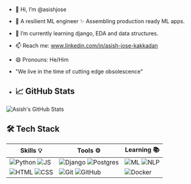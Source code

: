 - 👋 Hi, I’m @asishjose
- 👀 A resilient ML engineer ✨ Assembling production ready ML apps.
- 🌱 I’m currently learning django, EDA and data structures.
- 📫 Reach me: www.linkedin.com/in/asish-jose-kakkadan
- 😄 Pronouns: He/Him
-    "We live in the time of cutting edge obsolescence"

-    ## 📈 GitHub Stats
![Asish's GitHub Stats](https://github-readme-stats.vercel.app/api?username=asishjose&show_icons=true&theme=radical)

## 🛠️ Tech Stack
| Skills 💡 | Tools ⚙️ | Learning 📚 |
|----------|-----------|-------------|
| ![Python](https://img.shields.io/badge/-Python-05122A?style=flat&logo=python) ![JS](https://img.shields.io/badge/-JavaScript-05122A?style=flat&logo=javascript) | ![Django](https://img.shields.io/badge/-Django-05122A?style=flat&logo=django) ![Postgres](https://img.shields.io/badge/-PostgreSQL-05122A?style=flat&logo=postgresql) | ![ML](https://img.shields.io/badge/-Machine%20Learning-05122A?style=flat&logo=scikit-learn) ![NLP](https://img.shields.io/badge/-NLP-05122A?style=flat&logo=ai) |
| ![HTML](https://img.shields.io/badge/-HTML5-05122A?style=flat&logo=html5) ![CSS](https://img.shields.io/badge/-CSS3-05122A?style=flat&logo=css3) | ![Git](https://img.shields.io/badge/-Git-05122A?style=flat&logo=git) ![GitHub](https://img.shields.io/badge/-GitHub-05122A?style=flat&logo=github) | ![Docker](https://img.shields.io/badge/-Docker-05122A?style=flat&logo=docker) |


<!---
asishjose/asishjose is a ✨ special ✨ repository because its `README.md` (this file) appears on your GitHub profile.
You can click the Preview link to take a look at your changes.
--->
